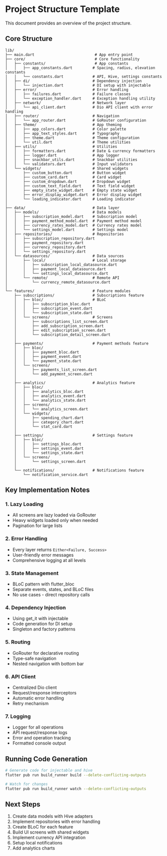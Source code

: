 # Project Structure Template

This document provides an overview of the project structure.

## Core Structure

```
lib/
├── main.dart                           # App entry point
├── core/                               # Core functionality
│   ├── constants/                      # App constants
│   │   ├── app_constants.dart         # Spacing, radius, elevation constants
│   │   └── constants.dart             # API, Hive, settings constants
│   ├── di/                            # Dependency injection
│   │   └── injection.dart             # DI setup with injectable
│   ├── error/                         # Error handling
│   │   ├── failures.dart              # Failure classes
│   │   └── exception_handler.dart     # Exception handling utility
│   ├── network/                       # Network layer
│   │   └── api_client.dart            # Dio API client with error handling
│   ├── router/                        # Navigation
│   │   └── app_router.dart            # GoRouter configuration
│   ├── theme/                         # App theming
│   │   ├── app_colors.dart            # Color palette
│   │   ├── app_text_styles.dart       # Typography
│   │   ├── theme.dart                 # Theme configuration
│   │   └── util.dart                  # Theme utilities
│   ├── utils/                         # Utilities
│   │   ├── formatters.dart            # Date & currency formatters
│   │   ├── logger.dart                # App logger
│   │   ├── snackbar_utils.dart        # Snackbar utilities
│   │   └── validators.dart            # Input validators
│   └── widgets/                       # Shared widgets
│       ├── custom_button.dart         # Button widget
│       ├── custom_card.dart           # Card widget
│       ├── custom_dropdown.dart       # Dropdown widget
│       ├── custom_text_field.dart     # Text field widget
│       ├── empty_state_widget.dart    # Empty state widget
│       ├── error_display_widget.dart  # Error display widget
│       └── loading_indicator.dart     # Loading indicator
│
├── data/                              # Data layer
│   ├── models/                        # Data models
│   │   ├── subscription_model.dart    # Subscription model
│   │   ├── payment_method_model.dart  # Payment method model
│   │   ├── currency_rates_model.dart  # Currency rates model
│   │   └── settings_model.dart        # Settings model
│   ├── repositories/                  # Repositories
│   │   ├── subscription_repository.dart
│   │   ├── payment_repository.dart
│   │   ├── currency_repository.dart
│   │   └── settings_repository.dart
│   └── datasources/                   # Data sources
│       ├── local/                     # Local storage
│       │   ├── subscription_local_datasource.dart
│       │   ├── payment_local_datasource.dart
│       │   └── settings_local_datasource.dart
│       └── remote/                    # Remote API
│           └── currency_remote_datasource.dart
│
└── features/                          # Feature modules
    ├── subscriptions/                 # Subscriptions feature
    │   ├── bloc/                      # BLoC
    │   │   ├── subscription_bloc.dart
    │   │   ├── subscription_event.dart
    │   │   └── subscription_state.dart
    │   └── screens/                   # Screens
    │       ├── subscriptions_list_screen.dart
    │       ├── add_subscription_screen.dart
    │       ├── edit_subscription_screen.dart
    │       └── subscription_detail_screen.dart
    │
    ├── payments/                      # Payment methods feature
    │   ├── bloc/
    │   │   ├── payment_bloc.dart
    │   │   ├── payment_event.dart
    │   │   └── payment_state.dart
    │   └── screens/
    │       ├── payments_list_screen.dart
    │       └── add_payment_screen.dart
    │
    ├── analytics/                     # Analytics feature
    │   ├── bloc/
    │   │   ├── analytics_bloc.dart
    │   │   ├── analytics_event.dart
    │   │   └── analytics_state.dart
    │   ├── screens/
    │   │   └── analytics_screen.dart
    │   └── widgets/
    │       ├── spending_chart.dart
    │       ├── category_chart.dart
    │       └── stat_card.dart
    │
    ├── settings/                      # Settings feature
    │   ├── bloc/
    │   │   ├── settings_bloc.dart
    │   │   ├── settings_event.dart
    │   │   └── settings_state.dart
    │   └── screens/
    │       └── settings_screen.dart
    │
    └── notifications/                 # Notifications feature
        └── notification_service.dart
```

## Key Implementation Notes

### 1. **Lazy Loading**
- All screens are lazy loaded via GoRouter
- Heavy widgets loaded only when needed
- Pagination for large lists

### 2. **Error Handling**
- Every layer returns `Either<Failure, Success>`
- User-friendly error messages
- Comprehensive logging at all levels

### 3. **State Management**
- BLoC pattern with flutter_bloc
- Separate events, states, and BLoC files
- No use cases - direct repository calls

### 4. **Dependency Injection**
- Using get_it with injectable
- Code generation for DI setup
- Singleton and factory patterns

### 5. **Routing**
- GoRouter for declarative routing
- Type-safe navigation
- Nested navigation with bottom bar

### 6. **API Client**
- Centralized Dio client
- Request/response interceptors
- Automatic error handling
- Retry mechanism

### 7. **Logging**
- Logger for all operations
- API request/response logs
- Error and operation tracking
- Formatted console output

## Running Code Generation

```bash
# Generate code for injectable and hive
flutter pub run build_runner build --delete-conflicting-outputs

# Watch for changes
flutter pub run build_runner watch --delete-conflicting-outputs
```

## Next Steps

1. Create data models with Hive adapters
2. Implement repositories with error handling
3. Create BLoC for each feature
4. Build UI screens with shared widgets
5. Implement currency API integration
6. Setup local notifications
7. Add analytics charts

